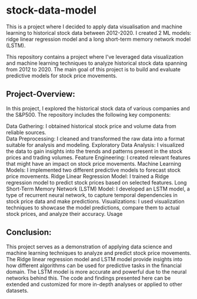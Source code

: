 # stock-data-model

This is a project where I decided to apply data visualisation and machine learning to historical stock data between 2012-2020.
I created 2 ML models: ridge linear regression model and a long short-term memory network model (LSTM).

This repository contains a project where I've leveraged data visualization and machine learning techniques to analyze historical stock data spanning from 2012 to 2020. The main goal of this project is to build and evaluate predictive models for stock price movements.

## Project-Overview:

In this project, I explored the historical stock data of various companies and the S&P500. The repository includes the following key components:

Data Gathering: I obtained historical stock price and volume data from reliable sources. <br>
Data Preprocessing: I cleaned and transformed the raw data into a format suitable for analysis and modeling.
Exploratory Data Analysis: I visualized the data to gain insights into the trends and patterns present in the stock prices and trading volumes.
Feature Engineering: I created relevant features that might have an impact on stock price movements.
Machine Learning Models: I implemented two different predictive models to forecast stock price movements.
Ridge Linear Regression Model: I trained a Ridge regression model to predict stock prices based on selected features.
Long Short-Term Memory Network (LSTM) Model: I developed an LSTM model, a type of recurrent neural network, to capture temporal dependencies in stock price data and make predictions.
Visualizations: I used visualization techniques to showcase the model predictions, compare them to actual stock prices, and analyze their accuracy.
Usage


## Conclusion:

This project serves as a demonstration of applying data science and machine learning techniques to analyze and predict stock price movements. The Ridge linear regression model and LSTM model provide insights into how different algorithms can be used for predictive tasks in the financial domain. The LSTM model is more accurate and powerful due to the neural networks behind this. The code and findings presented here can be extended and customized for more in-depth analyses or applied to other datasets.
